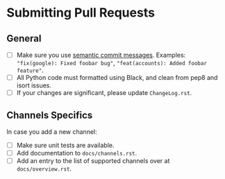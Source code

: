 # Submitting Pull Requests

## General

 - [ ] Make sure you use [semantic commit messages](https://dev.to/hornet_daemon/git-commit-patterns-5dm7).
       Examples: `"fix(google): Fixed foobar bug"`, `"feat(accounts): Added foobar feature"`.
 - [ ] All Python code must formatted using Black, and clean from pep8 and isort issues.
 - [ ] If your changes are significant, please update `ChangeLog.rst`.

 ## Channels Specifics

In case you add a new channel:

- [ ] Make sure unit tests are available.
- [ ] Add documentation to `docs/channels.rst`.
-  [ ] Add an entry to the list of supported channels over at `docs/overview.rst`.